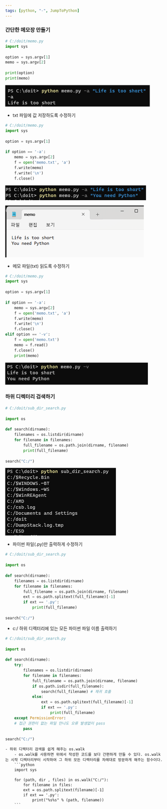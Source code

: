 ```yaml
---
tags: [python, "-", JumpToPython]
---
```


### 간단한 메모장 만들기
```python
# C:/doit/memo.py
import sys 

option = sys.argv[1]
memo = sys.argv[2]

print(option)
print(memo)
```

![](assets/Jump%20to%20Python-21.png)

- txt 파일에 값 저장하도록 수정하기
```python
# C:/doit/memo.py
import sys 

option = sys.argv[1]

if option == '-a':
	memo = sys.argv[2]
	f = open('memo.txt', 'a')
	f.write(memo)
	f.write('\n')
	f.close()
```
![](assets/Jump%20to%20Python-22.png)

![](assets/Jump%20to%20Python-23.png)

- 메모 파일(txt) 읽도록 수정하기
```python
# C:/doit/memo.py
import sys 

option = sys.argv[1]

if option == '-a':
	memo = sys.argv[2]
	f = open('memo.txt', 'a')
	f.write(memo)
	f.write('\n')
	f.close()
elif option == '-v':
	f = open('memo.txt')
	memo = f.read()
	f.close()
	print(memo)
```

![](assets/Jump%20to%20Python-24.png)

### 하위 디렉터리 검색하기
```python
# C:/doit/sub_dir_search.py

import os

def search(dirname):
	filenames = os.listdir(dirname)
	for filename in filenames:
		full_filename = os.path.join(dirname, filename)
		print(full_filename)

search("C:/")
```

![](assets/Jump%20to%20Python-25.png)

- 파이썬 파일(.py)만 출력하게 수정하기
```python
# C:/doit/sub_dir_search.py

import os

def search(dirname):
	filenames = os.listdir(dirname)
	for filename in filenames:
		full_filename = os.path.join(dirname, filename)
		ext = os.path.splitext(full_filename)[-1]
		if ext == '.py':
			print(full_filename)

search("C:/")
```

- c:/ 하위 디렉터리에 있는 모든 파이썬 파일 이름 출력하기
```python
# C:/doit/sub_dir_search.py

import os

def search(dirname):
	try:
		filenames = os.listdir(dirname)
		for filename in filenames:
			full_filename = os.path.join(dirname, filename)
			if os.path.isdir(full_filename):
				search(full_filename) # 재귀 호출
			else:
				ext = os.path.splitext(full_filename)[-1]
				if ext == '.py':
					print(full_filename)
	except PermissionError: 
	# 접근 권한이 없는 파일 만나도 오류 발생없이 pass
		pass

search("C:/")
```

```ad-tip
- 하위 디렉터리 검색을 쉽게 해주는 os.walk
	- os.walk를 사용하면 위에서 작성한 코드를 보다 간편하게 만들 수 있다. os.walk는 시작 디렉터리부터 시작하여 그 하위 모든 디렉터리를 차례대로 방문하게 해주는 함수이다.
	```python
	import sys

	for (path, dir , files) in os.walk("C:/"):
		for filename in files:
		ext = os.path.splitext(filename)[-1]
		if ext == '.py':
			print("%s%s" % (path, filename))
	```
```

